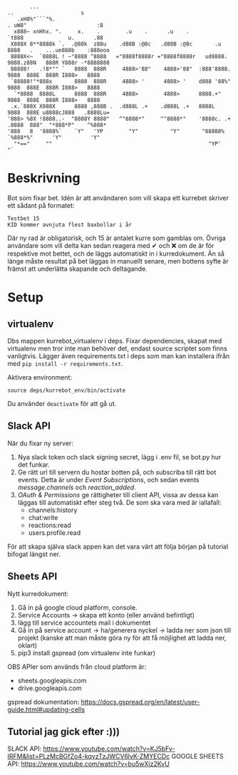 ```
       ...                                                                   ..                     s    
   .xH8%"```"%.                                                        . uW8"                      :8    
  x888~ xnHhx. ".     x.    .        .u    .      .u    .              `t888              u.      .88    
 X888X 8**8888k `.  .@88k  z88u    .d88B :@8c   .d88B :@8c       .u     8888   .    ...ue888b    :888ooo 
 8888X<~  `8888L ! ~"8888 ^8888   ="8888f8888r ="8888f8888r   ud8888.   9888.z88N   888R Y888r -*8888888 
 88888!   .!8*"" `   8888  888R     4888>'88"    4888>'88"  :888'8888.  9888  888E  888R I888>   8888    
 `88888!"*888x       8888  888R     4888> '      4888> '    d888 '88%"  9888  888E  888R I888>   8888    
  `*8888  8888L      8888  888R     4888>        4888>      8888.+"     9888  888E  888R I888>   8888    
 .x.`888X X888X      8888 ,888B .  .d888L .+    .d888L .+   8888L       9888  888E u8888cJ888   .8888Lu= 
'888> %8X !8888..-  "8888Y 8888"   ^"8888*"     ^"8888*"    '8888c. .+ .8888  888"  "*888*P"    ^%888*   
'888   8  '8888%`    `Y"   'YP        "Y"          "Y"       "88888%    `%888*%"      'Y"         'Y"    
  "*=="     ""                                                 "YP'        "`                            
```                                                                                               
                                                                                                    
# Beskrivning

Bot som fixar bet. Idén är att användaren som vill skapa ett kurrebet skriver ett sådant på formatet:

```
Testbet 15
KID kommer avnjuta flest baxbollar i år
```

Där ny rad är obligatorisk, och 15 är antalet kurre som gamblas om. Övriga användare som vill delta kan sedan reagera med ✔ och ❌ om de är för respektive mot bettet, och de läggs automatiskt in i kurredokument. Än så länge måste resultat på bet läggas in manuellt senare, men bottens syfte är främst att underlätta skapande och deltagande.

# Setup

## virtualenv

Dbs mappen kurrebot_virtualenv i deps. Fixar dependencies, skapat med virtualenv men tror inte man behöver det, endast source scriptet som finns vanligtvis. Lägger även requirements.txt i deps som man kan installera ifrån med ```pip install -r requirements.txt```.

Aktivera environment:

``` source deps/kurrebot_env/bin/activate ```

Du använder ```deactivate``` för att gå ut.


## Slack API

När du fixar ny server:

1. Nya slack token och slack signing secret, lägg i .env fil, se bot.py hur det funkar.
2. Ge rätt url till servern du hostar botten på, och subscriba till rätt bot events. Detta är under *Event Subscriptions*, och sedan events *message.channels* och *reaction_added*.
3. *OAuth & Permissions* ge rättigheter till client API, vissa av dessa kan läggas till automatiskt efter steg två. De som ska vara med är iallafall:
    * channels:history
    * chat:write
    * reactions:read
    * users.profile.read

För att skapa själva slack appen kan det vara värt att följa början på tutorial bifogat längst ner.

## Sheets API

Nytt kurredokument:

1. Gå in på google cloud platform, console.
2. Service Accounts -> skapa ett konto (eller använd befintligt)
3. lägg till service accountets mail i dokumentet
4. Gå in på service account -> ha/generera nyckel -> ladda ner som json till projekt (kanske att man måste göra ny för att få möjlighet att ladda ner, oklart)
5. pip3 install gspread (om virtualenv inte funkar)

OBS APIer som används från cloud platform är:
* sheets.googleapis.com
* drive.googleapis.com

gspread dokumentation: https://docs.gspread.org/en/latest/user-guide.html#updating-cells 

## Tutorial jag gick efter :)))

SLACK API: https://www.youtube.com/watch?v=KJ5bFv-IRFM&list=PLzMcBGfZo4-kqyzTzJWCV6lyK-ZMYECDc
GOOGLE SHEETS API: https://www.youtube.com/watch?v=bu5wXjz2KvU